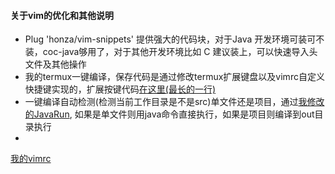 #### 关于vim的优化和其他说明


- Plug 'honza/vim-snippets'  提供强大的代码块，对于Java 开发环境可装可不装，coc-java够用了，对于其他开发环境比如 C 建议装上，可以快速导入头文件及其他操作
- 我的termux一键编译，保存代码是通过修改termux扩展键盘以及vimrc自定义快捷键实现的，扩展按键代码[在这里(最长的一行\)](https://github.com/zongou/autoBuildTermux/blob/master/.github/workflows/build_termux.yml)
- 一键编译自动检测(检测当前工作目录是不是src)单文件还是项目，通过[我修改的JavaRun](https://github.com/zongou/JavaRun), 如果是单文件则用java命令直接执行，如果是项目则编译到out目录执行
- 
[我的vimrc](https://github.com/zongou/notes/edit/master/vim/termux-vimrc)  

